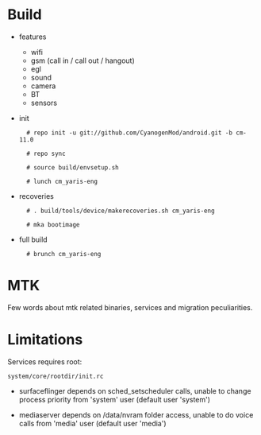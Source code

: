 # Build

* features

  * wifi
  * gsm (call in / call out / hangout)
  * egl
  * sound
  * camera
  * BT
  * sensors

* init

        # repo init -u git://github.com/CyanogenMod/android.git -b cm-11.0
        
        # repo sync
        
        # source build/envsetup.sh
        
        # lunch cm_yaris-eng

* recoveries

        # . build/tools/device/makerecoveries.sh cm_yaris-eng
    
        # mka bootimage

* full build

        # brunch cm_yaris-eng

# MTK

Few words about mtk related binaries, services and migration peculiarities.

# Limitations

Services requires root:

`system/core/rootdir/init.rc`

  * surfaceflinger depends on sched_setscheduler calls, unable to change process priority from 'system' user (default user 'system')

  * mediaserver depends on /data/nvram folder access, unable to do voice calls from 'media' user (default user 'media')
